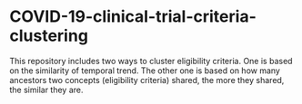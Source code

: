 # COVID-19-clinical-trial-criteria-clustering

This repository includes two ways to cluster eligibility criteria. One is based on the similarity of temporal trend. The other one is based on how many ancestors two concepts (eligibility criteria) shared, the more they shared, the similar they are.

